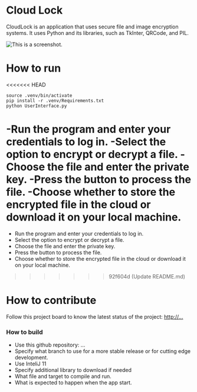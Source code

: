 # Cloud Lock
CloudLock is an application that uses secure file and image encryption systems. It uses Python and its libraries, such as TkInter, QRCode, and PIL.

![This is a screenshot.](images.png)
# How to run
<<<<<<< HEAD
    
    source .venv/bin/activate
    pip install -r .venv/Requirements.txt
    python UserInterface.py


 -Run the program and enter your credentials to log in.
 -Select the option to encrypt or decrypt a file.
 -Choose the file and enter the private key.
 -Press the button to process the file.
 -Choose whether to store the encrypted file in the cloud or download it on your local machine.
=======
* Run the program and enter your credentials to log in.
* Select the option to encrypt or decrypt a file.
* Choose the file and enter the private key.
* Press the button to process the file.
* Choose whether to store the encrypted file in the cloud or download it on your local machine.
>>>>>>> 92f604d (Update README.md)

# How to contribute
Follow this project board to know the latest status of the project: [http://...]([http://...])  

### How to build
- Use this github repository: ... 
- Specify what branch to use for a more stable release or for cutting edge development.  
- Use InteliJ 11
- Specify additional library to download if needed 
- What file and target to compile and run. 
- What is expected to happen when the app start. 
